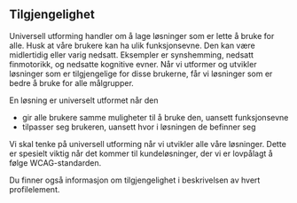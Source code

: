 ## Tilgjengelighet

Universell utforming handler om å lage løsninger som er lette å bruke for alle. Husk at våre brukere kan ha ulik funksjonsevne. Den kan være midlertidig eller varig nedsatt. Eksempler er synshemming, nedsatt finmotorikk, og nedsatte kognitive evner. Når vi utformer og utvikler løsninger som er tilgjengelige for disse brukerne, får vi løsninger som er bedre å bruke for alle målgrupper.

En løsning er universelt utformet når den

- gir alle brukere samme muligheter til å bruke den, uansett funksjonsevne
- tilpasser seg brukeren, uansett hvor i løsningen de befinner seg

Vi skal tenke på universell utforming når vi utvikler alle våre løsninger. Dette er spesielt viktig når det kommer til kundeløsninger, der vi er lovpålagt å følge WCAG-standarden.

Du finner også informasjon om tilgjengelighet i beskrivelsen av hvert profilelement.
